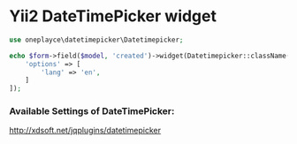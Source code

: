# Yii2 DateTimePicker widget

```php
use oneplayce\datetimepicker\Datetimepicker;

echo $form->field($model, 'created')->widget(Datetimepicker::className(),[
    'options' => [
        'lang' => 'en',
    ]
]);
```

### Available Settings of DateTimePicker: 

http://xdsoft.net/jqplugins/datetimepicker

